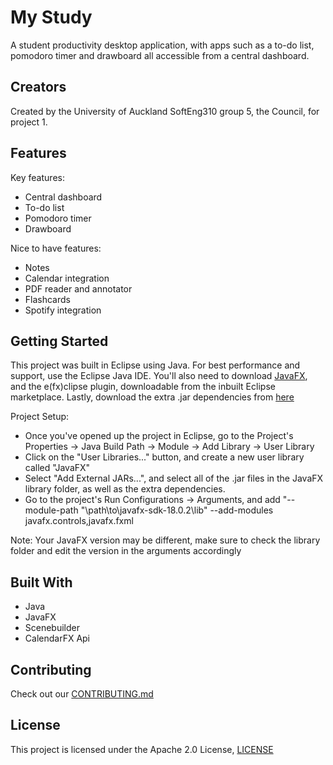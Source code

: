 # My Study
A student productivity desktop application, with apps such as a to-do list, pomodoro timer and drawboard all accessible from a central dashboard.
## Creators
Created by the University of Auckland SoftEng310 group 5, the Council, for project 1. 
## Features
Key features:
- Central dashboard
- To-do list
- Pomodoro timer
- Drawboard  

Nice to have features:
- Notes
- Calendar integration
- PDF reader and annotator
- Flashcards
- Spotify integration 

## Getting Started
This project was built in Eclipse using Java.
For best performance and support, use the Eclipse Java IDE.
You'll also need to download [JavaFX](https://openjfx.io/openjfx-docs/), and the e(fx)clipse plugin, downloadable from the inbuilt Eclipse marketplace.
Lastly, download the extra .jar dependencies from [here](https://app.mediafire.com/nz54j5hnq1u5n)

Project Setup:
- Once you've opened up the project in Eclipse, go to the Project's Properties -> Java Build Path -> Module -> Add Library -> User Library
- Click on the "User Libraries..." button, and create a new user library called "JavaFX"
- Select "Add External JARs...", and select all of the .jar files in the JavaFX library folder, as well as the extra dependencies.
- Go to the project's Run Configurations -> Arguments, and add "--module-path "\path\to\javafx-sdk-18.0.2\lib" --add-modules javafx.controls,javafx.fxml

Note: Your JavaFX version may be different, make sure to check the library folder and edit the version in the arguments accordingly

## Built With
-	Java
-	JavaFX
-	Scenebuilder
- CalendarFX Api
## Contributing
Check out our [CONTRIBUTING.md](CONTRIBUTING.md)
## License
This project is licensed under the Apache 2.0 License, [LICENSE](LICENSE)
